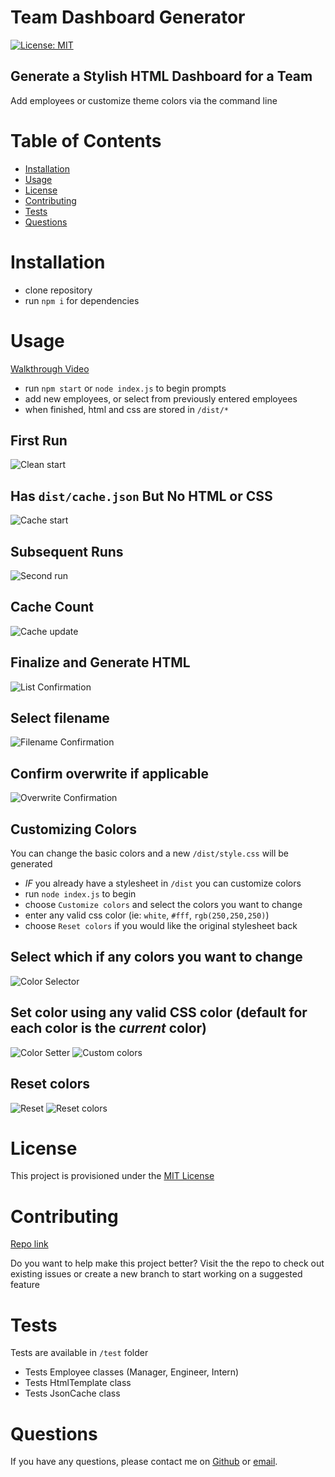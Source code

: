 <!-- @format -->

# Team Dashboard Generator

[![License: MIT](https://img.shields.io/badge/license-MIT-yellow)](https://opensource.org/licenses/MIT)

## Generate a Stylish HTML Dashboard for a Team

Add employees or customize theme colors via the command line

# Table of Contents

- [Installation](#installation)
- [Usage](#usage)
- [License](#license)
- [Contributing](#contributing)
- [Tests](#tests)
- [Questions](#questions)

# Installation

- clone repository
- run `npm i` for dependencies

# Usage

[Walkthrough Video](https://drive.google.com/file/d/1KIdfNCp1l66WatObcvk10h9CovQNAzz9/view?usp=sharing)

- run `npm start` or `node index.js` to begin prompts
- add new employees, or select from previously entered employees
- when finished, html and css are stored in `/dist/*`

## First Run

![Clean start](./screenshots/1-first-run.png)

## Has `dist/cache.json` But No HTML or CSS

![Cache start](./screenshots/2-with-cache-no-dist.png)

## Subsequent Runs

![Second run](./screenshots/3-with-cache.png)

## Cache Count

![Cache update](./screenshots/4-cache-updates.png)

## Finalize and Generate HTML

![List Confirmation](./screenshots/5-confirm-list.png)

## Select filename

![Filename Confirmation](./screenshots/6-filename.png)

## Confirm overwrite if applicable

![Overwrite Confirmation](./screenshots/7-confirm-overwrite.png)

## Customizing Colors

You can change the basic colors and a new `/dist/style.css` will be generated

- _IF_ you already have a stylesheet in `/dist` you can customize colors
- run `node index.js` to begin
- choose `Customize colors` and select the colors you want to change
- enter any valid css color (ie: `white`, `#fff`, `rgb(250,250,250)`)
- choose `Reset colors` if you would like the original stylesheet back

## Select which if any colors you want to change

![Color Selector](./screenshots/8-select-colors.png)

## Set color using any valid CSS color (default for each color is the _current_ color)

![Color Setter](./screenshots/9-assign-colors.png)
![Custom colors](./screenshots/9a-custom-colors.png)

## Reset colors

![Reset](./screenshots/10-reset-colors.png)
![Reset colors](./screenshots/10a-rest-colors.png)

# License

This project is provisioned under the [MIT License](https://opensource.org/licenses/MIT)

# Contributing

[Repo link](https://github.com/codewizard-dt/team-dash-generator)

Do you want to help make this project better? Visit the the repo to check out existing issues or create a new branch to start working on a suggested feature

# Tests

Tests are available in `/test` folder

- Tests Employee classes (Manager, Engineer, Intern)
- Tests HtmlTemplate class
- Tests JsonCache class

# Questions

If you have any questions, please contact me on [Github](https://github.com/codewizard-dt) or [email](mailto:david@codewizard.app).
